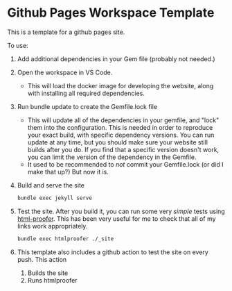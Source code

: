 # Github Pages Workspace Template

This is a template for a github pages site.  

To use:

1. Add additional dependencies in your Gem file (probably not needed.)
2. Open the workspace in VS Code.
   - This will load the docker image for developing the website, along with installing all required dependencies.
3. Run bundle update to create the Gemfile.lock file
   - This will update all of the dependencies in your gemfile, and "lock" them into the configuration.  This is needed in order to reproduce your exact build, with specific dependency versions. You can run update at any time, but you should make sure your website still builds after you do.  If you find that a specific version doesn't work, you can limit the version of the dependency in the Gemfile.
   - It used to be recommended to _not_ commit your Gemfile.lock (or did I make that up?) But now it is.
4. Build and serve the site

    ```bash
    bundle exec jekyll serve
    ```

5. Test the site.  After you build it, you can run some very _simple_ tests using [html-proofer](https://github.com/gjtorikian/html-proofer).  This has been very useful for me to check that all of my links work appropriately.

    ```bash
    bundle exec htmlproofer ./_site
    ```

6. This template also includes a github action to test the site on every push.  This action
   1. Builds the site
   2. Runs htmlproofer